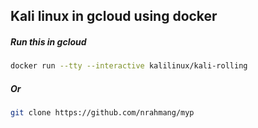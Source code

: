 ## Kali linux in gcloud using docker

##### Run this in gcloud
```bash
docker run --tty --interactive kalilinux/kali-rolling
```

##### Or
```bash
git clone https://github.com/nrahmang/myp
```

